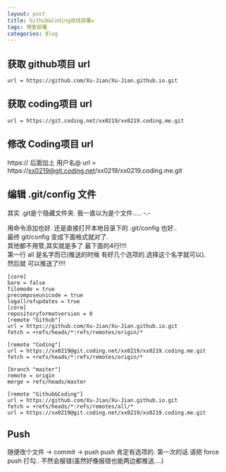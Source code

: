 ```yaml
---
layout: post
title: Github&Coding双线部署✔︎
tags: 博客部署
categories: Blog
---
```



## 获取 github项目 url
	url = https://github.com/Xu-Jian/Xu-Jian.github.io.git

## 获取 coding项目 url
	url = https://git.coding.net/xx0219/xx0219.coding.me.git

## 修改 Coding项目 url
https:// 后面加上 用户名@ 
	url = https://xx0219@git.coding.net/xx0219/xx0219.coding.me.git


## 编辑 .git/config 文件
其实 .git是个隐藏文件夹. 我一直以为是个文件..... -.-  

用命令添加也好. 还是直接打开本地目录下的 .git/config 也好..  
最终 git/config 变成下面格式就对了.  
其他都不用管,其实就是多了 最下面的4行!!!!  
第一行 all 是名字而已(推送的时候 有好几个选项的.选择这个名字就可以).  
然后就 可以推送了!!!!



	[core]
	bare = false
	filemode = true
	precomposeunicode = true
	logallrefupdates = true
	[core]
	repositoryformatversion = 0
	[remote "Github"]
	url = https://github.com/Xu-Jian/Xu-Jian.github.io.git
	fetch = +refs/heads/*:refs/remotes/origin/*
	
	[remote "Coding"]
	url = https://xx0219@git.coding.net/xx0219/xx0219.coding.me.git
	fetch = +refs/heads/*:refs/remotes/origin/*
	
	[branch "master"]
	remote = origin
	merge = refs/heads/master
	
	[remote "Github&Coding"]
	url = https://github.com/Xu-Jian/Xu-Jian.github.io.git
	fetch = +refs/heads/*:refs/remotes/all/*
	url = https://xx0219@git.coding.net/xx0219/xx0219.coding.me.git


## Push

随便改个文件 → commit → push 
push 肯定有选项的. 
第一次的话.请把 force push 打勾.. 
不然会报错(虽然好像报错也能两边都推送....)
